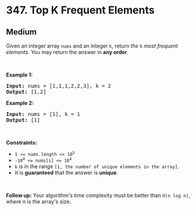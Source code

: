 # 347. Top K Frequent Elements
## Medium
<p>Given an integer array <code>nums</code> and an integer <code>k</code>, return <em>the</em> <code>k</code> <em>most frequent elements</em>. You may return the answer in <strong>any order</strong>.</p>

<p>&nbsp;</p>
<p><strong class="example">Example 1:</strong></p>
<pre><strong>Input:</strong> nums = [1,1,1,2,2,3], k = 2
<strong>Output:</strong> [1,2]
</pre><p><strong class="example">Example 2:</strong></p>
<pre><strong>Input:</strong> nums = [1], k = 1
<strong>Output:</strong> [1]
</pre>
<p>&nbsp;</p>
<p><strong>Constraints:</strong></p>

<ul>
	<li><code>1 &lt;= nums.length &lt;= 10<sup>5</sup></code></li>
	<li><code>-10<sup>4</sup> &lt;= nums[i] &lt;= 10<sup>4</sup></code></li>
	<li><code>k</code> is in the range <code>[1, the number of unique elements in the array]</code>.</li>
	<li>It is <strong>guaranteed</strong> that the answer is <strong>unique</strong>.</li>
</ul>

<p>&nbsp;</p>
<p><strong>Follow up:</strong> Your algorithm's time complexity must be better than <code>O(n log n)</code>, where n is the array's size.</p>

